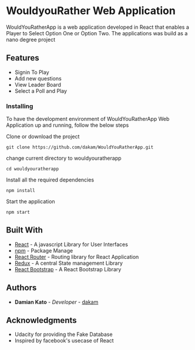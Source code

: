 # WouldyouRather Web Application

WouldYouRatherApp is a web application developed in React that enables a Player to Select Option One or Option Two. The applications was build as a nano degree project

## Features

- Signin To Play
- Add new questions
- View Leader Board
- Select a Poll and Play

### Installing

To have the development environment of WouldYouRatherApp Web Application up and running, follow the below steps

Clone or download the project

```
git clone https://github.com/dakam/WouldYouRatherApp.git
```

change current directory to wouldyouratherapp

```
cd wouldyouratherapp
```

Install all the required dependencies

```
npm install
```

Start the application

```
npm start
```

## Built With

- [React](http://https://reactjs.org/) - A javascript Library for User Interfaces
- [npm](https://www.npmjs.com//) - Package Manage
- [React Router](https://rometools.github.io/rome/) - Routing library for React Application
- [Redux](https://redux.js.org) - A central State management Library
- [React Bootstrap](https://react-bootstrap.github.io/) - A React Bootstrap Library

## Authors

- **Damian Kato** - _Developer_ - [dakam](https://github.com/dakam)

## Acknowledgments

- Udacity for providing the Fake Database
- Inspired by facebook's usecase of React

